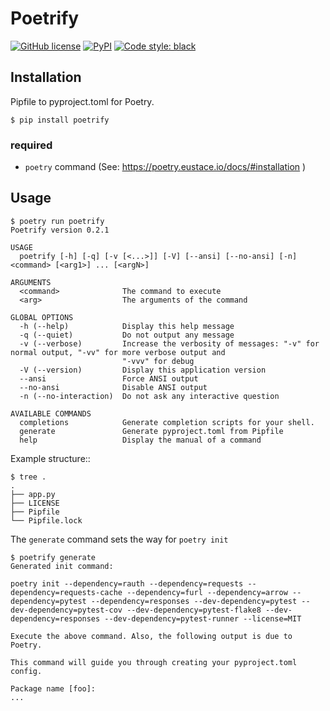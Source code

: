 # Poetrify

[![GitHub license](https://img.shields.io/badge/license-MIT-blue.svg?style=flat-square)](https://raw.githubusercontent.com/kk6/poetrify/master/LICENSE)
[![PyPI](https://img.shields.io/pypi/v/poetrify.svg?style=flat-square)](https://pypi.python.org/pypi/poetrify)
[![Code style: black](https://img.shields.io/badge/code%20style-black-000000.svg)](https://github.com/ambv/black)

## Installation

Pipfile to pyproject.toml for Poetry.

```
$ pip install poetrify
```

### required

- `poetry` command (See: https://poetry.eustace.io/docs/#installation )

## Usage

```
$ poetry run poetrify
Poetrify version 0.2.1

USAGE
  poetrify [-h] [-q] [-v [<...>]] [-V] [--ansi] [--no-ansi] [-n] <command> [<arg1>] ... [<argN>]

ARGUMENTS
  <command>              The command to execute
  <arg>                  The arguments of the command

GLOBAL OPTIONS
  -h (--help)            Display this help message
  -q (--quiet)           Do not output any message
  -v (--verbose)         Increase the verbosity of messages: "-v" for normal output, "-vv" for more verbose output and
                         "-vvv" for debug
  -V (--version)         Display this application version
  --ansi                 Force ANSI output
  --no-ansi              Disable ANSI output
  -n (--no-interaction)  Do not ask any interactive question

AVAILABLE COMMANDS
  completions            Generate completion scripts for your shell.
  generate               Generate pyproject.toml from Pipfile
  help                   Display the manual of a command
```

Example structure::
```
$ tree .
.
├── app.py
├── LICENSE
├── Pipfile
└── Pipfile.lock
```

The `generate` command sets the way for `poetry init`

```
$ poetrify generate
Generated init command:

poetry init --dependency=rauth --dependency=requests --dependency=requests-cache --dependency=furl --dependency=arrow --dependency=pytest --dependency=responses --dev-dependency=pytest --dev-dependency=pytest-cov --dev-dependency=pytest-flake8 --dev-dependency=responses --dev-dependency=pytest-runner --license=MIT

Execute the above command. Also, the following output is due to Poetry.

This command will guide you through creating your pyproject.toml config.

Package name [foo]:
...
```
